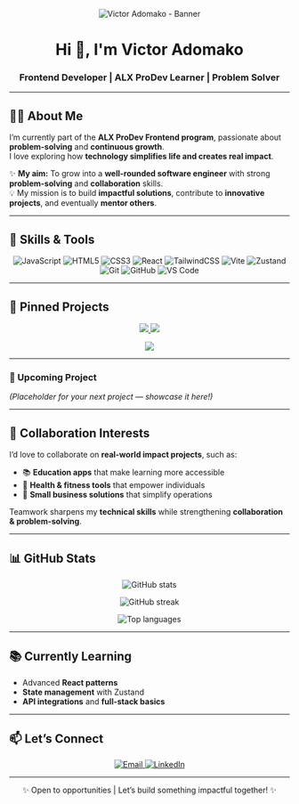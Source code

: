 <!-- Profile Banner -->
<p align="center">
  <img src="https://via.placeholder.com/900x200.png?text=Hi+I'm+Victor+Adomako" alt="Victor Adomako - Banner" />
</p>

<!-- Greeting -->
<h1 align="center">Hi 👋, I'm Victor Adomako</h1>
<h3 align="center">Frontend Developer | ALX ProDev Learner | Problem Solver</h3>

---

## 👨‍💻 About Me  

I’m currently part of the **ALX ProDev Frontend program**, passionate about **problem-solving** and **continuous growth**.  
I love exploring how **technology simplifies life and creates real impact**.  

✨ **My aim:** To grow into a **well-rounded software engineer** with strong **problem-solving** and **collaboration** skills.  
💡 My mission is to build **impactful solutions**, contribute to **innovative projects**, and eventually **mentor others**.  

---

## 🚀 Skills & Tools  

<p align="center">
  <!-- Languages -->
  <img src="https://img.shields.io/badge/JavaScript-F7DF1E?logo=javascript&logoColor=000" alt="JavaScript" />
  <img src="https://img.shields.io/badge/HTML5-E34F26?logo=html5&logoColor=fff" alt="HTML5" />
  <img src="https://img.shields.io/badge/CSS3-1572B6?logo=css3&logoColor=fff" alt="CSS3" />
  <!-- Frameworks -->
  <img src="https://img.shields.io/badge/React-61DAFB?logo=react&logoColor=000" alt="React" />
  <img src="https://img.shields.io/badge/TailwindCSS-38B2AC?logo=tailwindcss&logoColor=fff" alt="TailwindCSS" />
  <img src="https://img.shields.io/badge/Vite-646CFF?logo=vite&logoColor=fff" alt="Vite" />
  <img src="https://img.shields.io/badge/Zustand-000000?logo=react&logoColor=fff" alt="Zustand" />
  <!-- Tools -->
  <img src="https://img.shields.io/badge/Git-F05032?logo=git&logoColor=fff" alt="Git" />
  <img src="https://img.shields.io/badge/GitHub-181717?logo=github&logoColor=fff" alt="GitHub" />
  <img src="https://img.shields.io/badge/VS%20Code-007ACC?logo=visualstudiocode&logoColor=fff" alt="VS Code" />
</p>

---

## 📌 Pinned Projects  

<p align="center">
  <a href="https://github.com/{{YOUR_USERNAME}}/dishdiscover">
    <img src="https://github-readme-stats.vercel.app/api/pin/?username={{YOUR_USERNAME}}&repo=dishdiscover&theme=tokyonight" />
  </a>
  <a href="https://github.com/{{YOUR_USERNAME}}/fitness-tracker">
    <img src="https://github-readme-stats.vercel.app/api/pin/?username={{YOUR_USERNAME}}&repo=fitness-tracker&theme=tokyonight" />
  </a>
</p>

<p align="center">
  <a href="https://github.com/{{YOUR_USERNAME}}/github-user-search">
    <img src="https://github-readme-stats.vercel.app/api/pin/?username={{YOUR_USERNAME}}&repo=github-user-search&theme=tokyonight" />
  </a>
</p>

---

### 🚀 Upcoming Project  
*(Placeholder for your next project — showcase it here!)*  

---

## 🤝 Collaboration Interests  

I’d love to collaborate on **real-world impact projects**, such as:  
- 📚 **Education apps** that make learning more accessible  
- 🏃 **Health & fitness tools** that empower individuals  
- 🏪 **Small business solutions** that simplify operations  

Teamwork sharpens my **technical skills** while strengthening **collaboration & problem-solving**.  

---

## 📊 GitHub Stats  

<p align="center">
  <img src="https://github-readme-stats.vercel.app/api?username={{YOUR_GITHUB_USERNAME}}&show_icons=true&theme=tokyonight" alt="GitHub stats" />
</p>

<p align="center">
  <img src="https://github-readme-streak-stats.herokuapp.com?user={{YOUR_GITHUB_USERNAME}}&theme=tokyonight" alt="GitHub streak" />
</p>

<p align="center">
  <img src="https://github-readme-stats.vercel.app/api/top-langs/?username={{YOUR_GITHUB_USERNAME}}&layout=compact&theme=tokyonight" alt="Top languages" />
</p>

---

## 📚 Currently Learning  

- Advanced **React patterns**  
- **State management** with Zustand  
- **API integrations** and **full-stack basics**  

---

## 📫 Let’s Connect  

<p align="center">
  <a href="mailto:victoradomako10@gmail.com">
    <img src="https://img.shields.io/badge/Email-D14836?logo=gmail&logoColor=fff" alt="Email" />
  </a>
  <a href="">
    <img src="https://img.shields.io/badge/LinkedIn-0A66C2?logo=linkedin&logoColor=fff" alt="LinkedIn" />
  </a>
</p>

---

<p align="center">✨ Open to opportunities | Let’s build something impactful together! ✨</p>

